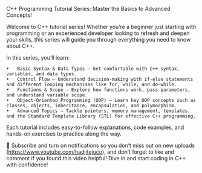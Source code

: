 C++ Programming Tutorial Series: Master the Basics to Advanced Concepts!

Welcome to C++ tutorial series! Whether you’re a beginner just starting with programming or an experienced developer looking to refresh and deepen your skills, this series will guide you through everything you need to know about C++.

In this series, you’ll learn:

	•	Basic Syntax & Data Types – Get comfortable with C++ syntax, variables, and data types.
	•	Control Flow – Understand decision-making with if-else statements and different looping mechanisms like for, while, and do-while.
	•	Functions & Scope – Explore how functions work, pass parameters, and understand variable scope.
	•	Object-Oriented Programming (OOP) – Learn key OOP concepts such as classes, objects, inheritance, encapsulation, and polymorphism.
	•	Advanced Topics – Tackle pointers, memory management, templates, and the Standard Template Library (STL) for effective C++ programming.

Each tutorial includes easy-to-follow explanations, code examples, and hands-on exercises to practice along the way.

🔔 Subscribe and turn on notifications so you don’t miss out on new uploads (https://www.youtube.com/hadjitejuco), and don’t forget to like and comment if you found this video helpful! Dive in and start coding in C++ with confidence!
